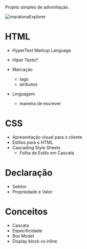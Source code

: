 Projeto simples de adivinhação.

![maratonaExplorer](https://user-images.githubusercontent.com/82118386/174826397-07c2092f-c9e8-402c-8027-d9f9f7bac112.png)

# HTML
-  HyperText Markup Language

- Hiper Texto?
- Marcação
  - tags
  - atributos
- Linguagem
  - maneira de escrever

# CSS

- Apresentação visual para o cliente
- Estilos para o HTML
- Cascading Style Sheets
  - Folha de Estilo em Cascata

# Declaração
- Seletor
- Propriedade e Valor

# Conceitos
- Cascata
- Especificidade
- Box Model
- Display block vs inline






